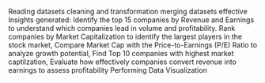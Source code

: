 Reading datasets
cleaning and transformation
merging datasets
effective Insights generated: Identify the top 15 companies by Revenue and Earnings to understand which companies lead in volume and profitability.
Rank companies by Market Capitalization to identify the largest players in the stock market,
Compare Market Cap with the Price-to-Earnings (P/E) Ratio to analyze growth potential,
Find Top 10 companies with highest market captilzation,
Evaluate how effectively companies convert revenue into earnings to assess profitability
Performing Data Visualization
